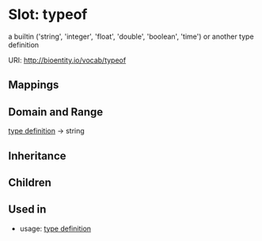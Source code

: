 # Slot: typeof


a builtin ('string', 'integer', 'float', 'double', 'boolean', 'time') or another type definition

URI: http://bioentity.io/vocab/typeof
## Mappings

## Domain and Range

[type definition](TypeDefinition.md) -> string
## Inheritance

## Children

## Used in

 *  usage: [type definition](TypeDefinition.md)
